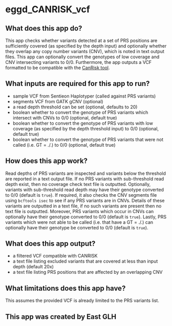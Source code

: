 # eggd_CANRISK_vcf

## What does this app do?

This app checks whether variants detected at a set of PRS positions are sufficiently covered (as specified by the depth input) and optionally whether they overlap any copy number variants (CNV), which is noted in text output files. This app can optionally convert the genotypes of low coverage and CNV intersecting variants to 0/0. Furthermore, the app outputs a VCF formatted to be compatible with the [CanRisk tool](https://www.canrisk.org/canrisk_tool/).

## What inputs are required for this app to run?

- sample VCF from Sentieon Haplotyper (called against PRS variants)
- segments VCF from GATK gCNV (optional)
- a read depth threshold can be set (optional, defaults to 20)
- boolean whether to convert the genotype of PRS variants which intersect with CNVs to 0/0 (optional, default true)
- boolean whether to convert the genotype of PRS variants with low coverage (as specified by the depth threshold input) to 0/0 (optional, default true)
- boolean whether to convert the genotype of PRS variants that were not called (i.e. GT = ./.) to 0/0 (optional, default true)


## How does this app work?

Read depths of PRS variants are inspected and variants below the threshold are reported in a text output file. If no PRS variants with sub-threshold read depth exist, then no coverage check text file is outputted. Optionally, variants with sub-threshold read depth may have their genotype converted to 0/0 (default is `true`).  If required, it also checks the CNV segments file using `bcftools isec` to see if any PRS variants are in CNVs. Details of these variants are outputted in a text file, if no such variants are present then no text file is outputted. Moreover, PRS variants which occur in CNVs can optionally have their genotype converted to 0/0 (default is `true`). Lastly, PRS variants which were not able to be called (i.e. that have a GT = ./.) can optionally have their genotype be converted to 0/0 (default is `true`).

## What does this app output?

- a filtered VCF compatible with CANRISK
- a text file listing excluded variants that are covered at less than input depth (default 20x)
- a text file listing PRS positions that are affected by an overlapping CNV

## What limitations does this app have?

This assumes the provided VCF is already limited to the PRS variants list.

## This app was created by East GLH
